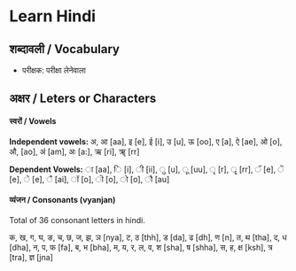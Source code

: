 # Learn Hindi

## शब्दावली / Vocabulary

- परीक्षक: परीक्षा लेनेवाला

## अक्षर / Leters or Characters

#### स्वरों / Vowels

**Independent vowels:** अ, आ [aa], इ [e], ई [i], उ [u], ऊ [oo], ए [a], ऐ [ae], ओ [o], औ, [ao], अं [am], अः [a:], ऋ [ri], ॠ [rr]

**Dependent Vowels:** ा [aa],  ि [i], ी [ii], ु [u], ू [uu], ृ [r], ॄ [rr], ॅ [e], ॆ [e], े [e], ै [ai], ॉ [o], ॊ [o], ो [o],  ौ [au]

#### व्यंजन / Consonants (vyanjan)

Total of 36 consonant letters in hindi.

क, ख, ग, घ, ङ, च, छ, ज, झ, ञ [nya], ट, ठ [thh], ड [da], ढ [dh], ण [n], त, थ [tha], द, ध [dha], न, प, फ [fa], ब, भ [bha], म, य, र, ल, व, श [sha], ष [shha], स, ह, क्ष [ksh], त्र [tra], ज्ञ [jna]
